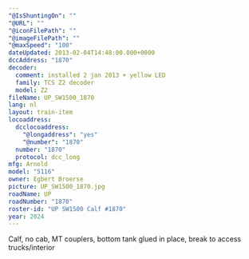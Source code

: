 ```yaml
---
"@IsShuntingOn": ""
"@URL": ""
"@iconFilePath": ""
"@imageFilePath": ""
"@maxSpeed": "100"
dateUpdated: 2013-02-04T14:48:00.000+0000
dccAddress: "1870"
decoder:
  comment: installed 2 jan 2013 + yellow LED
  family: TCS Z2 decoder
  model: Z2
fileName: UP_SW1500_1870
lang: nl
layout: train-item
locoaddress:
  dcclocoaddress:
    "@longaddress": "yes"
    "@number": "1870"
  number: "1870"
  protocol: dcc_long
mfg: Arnold
model: "5116"
owner: Egbert Broerse
picture: UP_SW1500_1870.jpg
roadName: UP
roadNumber: "1870"
roster-id: "UP SW1500 Calf #1870"
year: 2024
---
```


Calf, no cab, MT couplers, bottom tank glued in place, break to access trucks/interior
